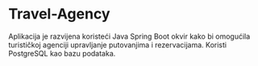 # Travel-Agency
Aplikacija je razvijena koristeći Java Spring Boot okvir kako bi omogućila turističkoj agenciji upravljanje putovanjima i rezervacijama. Koristi PostgreSQL kao bazu podataka.
